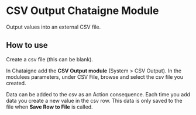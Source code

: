 # CSV Output Chataigne Module
Output values into an external CSV file.

## How to use
Create a csv file (this can be blank). 

In Chataigne add the <strong>CSV Output module</strong> (System > CSV Output). In the modulees parameters, under CSV File, browse and select the csv file you created.

Data can be added to the csv as an Action consequence. Each time you add data you create a new value in the csv row. This data is only saved to the file when <strong>Save Row to File</strong> is called.